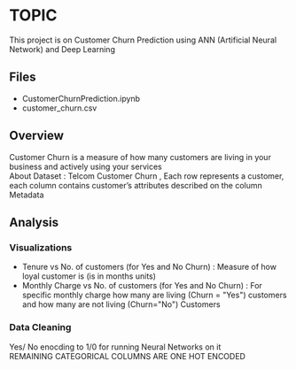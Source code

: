 # TOPIC  #
This project is on Customer Churn Prediction using ANN (Artificial Neural Network) and Deep Learning

## Files ##
- CustomerChurnPrediction.ipynb
- customer_churn.csv

## Overview ##
Customer Churn is a measure of how many customers are living in your business and actively using your services <br>
About Dataset : Telcom Customer Churn , Each row represents a customer, each column contains customer’s attributes described on the column Metadata <br>


## Analysis ##

### Visualizations ###
- Tenure vs No. of customers (for Yes and No Churn) : Measure of how loyal customer is (is in months units)
- Monthly Charge vs No. of customers (for Yes and No Churn) : For specific monthly charge how many are living (Churn = "Yes") customers and how many are not living (Churn="No") Customers

### Data Cleaning ###
Yes/ No enocding to 1/0 for running Neural Networks on it <br>
REMAINING CATEGORICAL COLUMNS ARE ONE HOT ENCODED


